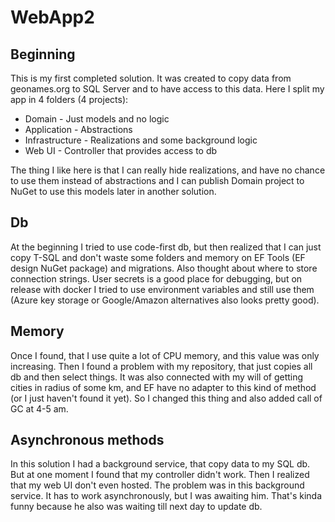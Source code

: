 # WebApp2

## Beginning
This is my first completed solution. It was created to copy data from geonames.org to SQL Server and to have access to this data. Here I split my app in 4 folders (4 projects):

- Domain - Just models and no logic
- Application - Abstractions
- Infrastructure - Realizations and some background logic
- Web UI - Controller that provides access to db

The thing I like here is that I can really hide realizations, and have no chance to use them instead of  abstractions and I can publish Domain project to NuGet to use this models later in another solution.

## Db
At the beginning I tried to use code-first db, but then realized that I can just copy T-SQL and don't waste some folders and memory on EF Tools (EF design NuGet package) and migrations. Also thought about where to store connection strings. User secrets is a good place for debugging, but on release with docker I tried to use environment variables and still use them (Azure key storage or Google/Amazon alternatives also looks pretty good). 

## Memory
Once I found, that I use quite a lot of CPU memory, and this value was only increasing. Then I found a problem with my repository, that just copies all db and then select things. It was also connected with my will of getting cities in radius of some km, and EF have no adapter to this kind of method (or I just haven't found it yet). So I changed this thing and also added call of GC at 4-5 am. 

## Asynchronous methods
In this solution I had a background service, that copy data to my SQL db. But at one moment I found that my controller didn't work. Then I realized that my web UI don't even hosted. The problem was in this background service. It has to work asynchronously, but I was awaiting him. That's kinda funny because he also was waiting till next day to update db.


